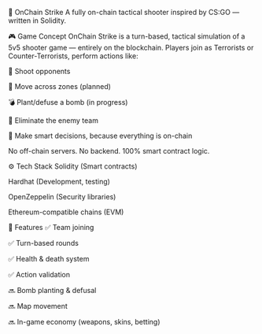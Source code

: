 🧨 OnChain Strike 
A fully on-chain tactical shooter inspired by CS:GO — written in Solidity.

<!-- Заменишь ссылку на баннер позже -->  

🎮 Game Concept
OnChain Strike is a turn-based, tactical simulation of a 5v5 shooter game — entirely on the blockchain.
Players join as Terrorists or Counter-Terrorists, perform actions like:

🔫 Shoot opponents
  
🚶 Move across zones (planned) 

💣 Plant/defuse a bomb (in progress) 

🎯 Eliminate the enemy team

🧠 Make smart decisions, because everything is on-chain

No off-chain servers. No backend. 100% smart contract logic.

⚙️ Tech Stack
Solidity (Smart contracts) 

Hardhat (Development, testing)

OpenZeppelin (Security libraries)

Ethereum-compatible chains (EVM)

🚀 Features
✅ Team joining

✅ Turn-based rounds

✅ Health & death system

✅ Action validation

🔜 Bomb planting & defusal

🔜 Map movement

🔜 In-game economy (weapons, skins, betting)
